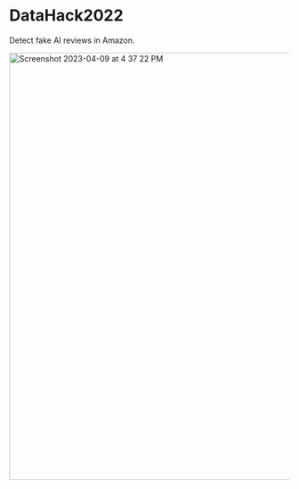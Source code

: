 # DataHack2022

Detect fake AI reviews in Amazon.

<img width="766" alt="Screenshot 2023-04-09 at 4 37 22 PM" src="https://user-images.githubusercontent.com/63086737/230797610-241d79e8-63ca-40e3-bae8-a0b87971b5e2.png">
